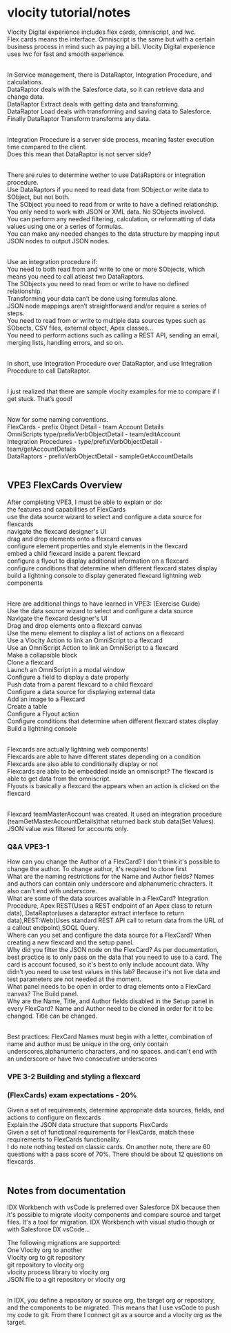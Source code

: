 # vlocity tutorial/notes

Vlocity Digital experience includes flex cards, omniscript, and lwc.   <br/>
Flex cards means the interface. Omniscript is the same but with a certain business process in mind such as paying a bill. Vlocity 
Digital experience uses lwc for fast and smooth experience. <br/><br/>

In Service management, there is DataRaptor, Integration Procedure, and calculations.<br/>
DataRaptor deals with the Salesforce data, so it can retrieve data and change data.<br/>
DataRaptor Extract deals with getting data and transforming.<br/>
DataRaptor Load deals with transforming and saving data to Salesforce.<br/>
Finally DataRaptor Transform transforms any data. <br/><br/>

Integration Procedure is a server side process, meaning faster execution time compared to the client. <br/>
Does this mean that DataRaptor is not server side?<br/><br/>


There are rules to determine wether to use DataRaptors or integration procedure.<br/>
Use DataRaptors if you need to read data from SObject.or write data to SObject, but not both.<br/>
The SObject you need to read from or write to have a defined relationship.<br/>
You only need to work with JSON or XML data. No SObjects involved.<br/>
You can perform any needed filtering, calculation, or reformatting of data values using one or a series of formulas.<br/>
You can make any needed changes to the data structure by mapping input JSON nodes to output JSON nodes. <br/><br/>

Use an integration procedure if: <br/>
You need to both read from and write to one or more SObjects, which means you need to call atleast two DataRaptors.<br/>
The SObjects you need to read from or write to have no defined relationship.<br/>
Transforming your data can’t be done using formulas alone.<br/>
JSON node mappings aren’t straightforward and/or require a series of steps.<br/>
You need to read from or write to multiple data sources types such as SObects, CSV files, external object, Apex classes…<br/>
You need to perform actions such as calling a REST API, sending an email, merging lists, handling errors, and so on. <br/><br/>

In short, use Integration Procedure over DataRaptor, and use Integration Procedure to call DataRaptor.<br/><br/>

I just realized that there are sample vlocity examples for me to compare if I get stuck. That’s good!<br/><br/>

Now for some naming conventions. <br/>
FlexCards - prefix Object Detail - team Account Details<br/>
OmniScripts type/prefixVerbObjectDetail - team/editAccount<br/>
Integration Procedures - type/prefixVerbObjectDetail - team/getAccountDetails<br/>
DataRaptors - prefixVerbObjectDetail - sampleGetAccountDetails<br/><br/>


## VPE3 FlexCards Overview
After completing VPE3, I must be able to explain or do: <br/>
the features and capabilities of FlexCards<br/>
use the data source wizard to select and configure a data source for flexcards<br/>
navigate the flexcard designer's UI<br/>
drag and drop elements onto a flexcard canvas<br/>
configure element properties and style elements in the flexcard<br/>
embed a child flexcard inside a parent flexcard<br/>
configure a flyout to display additional information on a flexcard<br/>
configure conditions that determine when different flexcard states display<br/>
build a lightning console to display generated flexcard lightning web components <br/><br/>

Here are additional things to have learned in VPE3: (Exercise Guide)<br/>
Use the data source wizard to select and configure a data source<br/>
Navigate the flexcard designer's UI <br/>
Drag and drop elements onto a flexcard canvas <br/>
Use the menu element to display a list of actions on a flexcard <br/>
Use a Vlocity Action to link an OmniScript to a flexcard <br/>
Use an OmniScript Action to link an OmniScript to a flexcard <br/>
Make a collapsible block <br/>
Clone a flexcard <br/>
Launch an OmniScript in a modal window <br/>
Configure a field to display a date properly <br/>
Push data from a parent flexcard to a child flexcard <br/>
Configure a data source for displaying external data <br/>
Add an image to a Flexcard <br/>
Create a table <br/>
Configure a Flyout action <br/>
Configure conditions that determine when different flexcard states display <br/>
Build a lightning console <br/><br/>


Flexcards are actually lightning web components! <br/>
Flexcards are able to have different states depending on a condition <br/>
Flexcards are also able to conditionally display or not <br/>
Flexcards are able to be embedded inside an omniscript? The flexcard is able to get data from the omniscript. <br/>
Flyouts is basically a flexcard the appears when an action is clicked on the flexcard <br/><br/>

Flexcard teamMasterAccount was created. It used an integration procedure (teamGetMasterAccountDetails)that returned back stub data(Set Values). JSON value was filtered for accounts only. <br/>

### Q&A VPE3-1 <br/>
How can you change the Author of a FlexCard? I don't think it's possible to change the author. To change author, it's required to clone first <br/>
What are the naming restrictions for the Name and Author fields? Names and authors can contain only underscore and alphanumeric chracters. It also can't end with underscore. <br/>
What are some of the data sources available in a FlexCard? Integration Procedure, Apex REST(Uses a REST endpoint of an Apex class to return data), DataRaptor(uses a dataraptor extract interface to return data),REST:Web(Uses standard REST API call to return data from the URL of a callout endpoint),SOQL Query. <br/>
Where can you set and configure the data source for a FlexCard? When creating a new flexcard and the setup panel. <br/>
Why did you filter the JSON node on the FlexCard? As per documentation, best practice is to only pass on the data that you need to use to a card. The card is account focused, so it's best to only include account data. 
Why didn’t you need to use test values in this lab? Because it's not live data and test parameters are not needed at the moment. <br/>
What panel needs to be open in order to drag elements onto a FlexCard canvas? The Build panel. <br/>
Why are the Name, Title, and Author fields disabled in the Setup panel in every FlexCard? Name and Author need to be cloned in order for it to be changed. Title can be changed. <br/><br/>

Best practices: FlexCard Names must begin with a letter, combination of name and author must be unique in the org, only contain underscores,alphanumeric characters, and no spaces. and can't end with an underscore or have two consecutive underscores <br/>

### VPE 3-2 Building and styling a flexcard



### (FlexCards) exam expectations - 20%
Given a set of requirements, determine appropriate data sources, fields, and actions to configure on flexcards <br/>
Explain the JSON data structure that supports FlexCards <br/>
Given a set of functional requirements for FlexCards, match these requirements to FlexCards functionality. <br/>
I do note nothing tested on classic cards. On another note, there are 60 questions with a pass score of 70%. There should be about 12 questions on flexcards. <br/><br/>






## Notes from documentation

IDX Workbench with vsCode is preferred over Salesforce DX because then it's possible to migrate vlocity components and compare source and target files. It's a tool for migration. IDX Workbench with visual studio though or with Salesforce DX vsCode...<br/>

The following migrations are supported:<br/>
One Vlocity org to another<br/>
Vlocity org to git repository <br/>
git repository to vlocity org <br/>
vlocity process library to vlocity org<br/>
JSON file to a git repository or vlocity org <br/><br/>

In IDX, you define a repository or source org, the target org or repository, and the components to be migrated. This means that I use vsCode to push my code to git. From there I connect git as a source and a vlocity org as the target. <br/>
